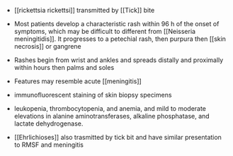 - [[rickettsia rickettsi]] transmitted by [[Tick]] bite 
- Most patients develop a characteristic rash within 96 h of the onset of symptoms, which may be difficult to different from [[Neisseria meningitidis]]. It progresses to a petechial rash, then purpura then [[skin necrosis]] or gangrene
- Rashes begin from wrist and ankles and spreads distally and proximally within hours then palms and soles 
- Features may resemble acute [[meningitis]]
- immunofluorescent staining of skin biopsy specimens
- leukopenia, thrombocytopenia, and anemia, and mild to moderate elevations in alanine aminotransferases, alkaline phosphatase, and lactate dehydrogenase.

- [[Ehrlichioses]] also trasmitted by tick bit and have similar presentation to RMSF and meningitis 

